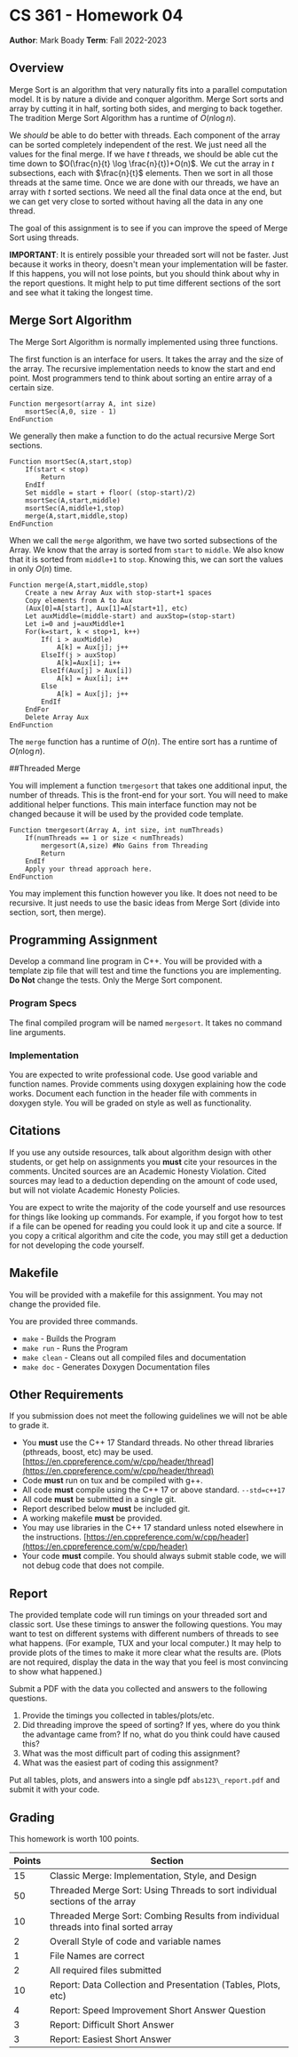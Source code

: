 # CS 361 - Homework 04
**Author**: Mark Boady
**Term**: Fall 2022-2023

## Overview


Merge Sort is an algorithm that very naturally fits into a parallel computation model. It is by nature a divide and conquer algorithm. Merge Sort sorts and array by cutting it in half, sorting both sides, and merging to back together. The tradition Merge Sort Algorithm has a runtime of $O(n \log n)$.

We *should* be able to do better with threads. Each component of the array can be sorted completely independent of the rest. We just need all the values for the final merge. If we have $t$ threads, we should be able cut the time down to $O(\frac{n}{t} \log \frac{n}{t})+O(n)$. We cut the array in $t$ subsections, each with $\frac{n}{t}$ elements. Then we sort in all those threads at the same time. Once we are done with our threads, we have an array with $t$ sorted sections. We need all the final data once at the end, but we can get very close to sorted without having all the data in any one thread.

The goal of this assignment is to see if you can improve the speed of Merge Sort using threads.

**IMPORTANT**: It is entirely possible your threaded sort will not be faster. Just because it works in theory, doesn't mean your implementation will be faster. If this happens, you will not lose points, but you should think about why in the report questions. It might help to put time different sections of the sort and see what it taking the longest time.

## Merge Sort Algorithm

The Merge Sort Algorithm is normally implemented using three functions. 

The first function is an interface for users. It takes the array and the size of the array. The recursive implementation needs to know the start and end point. Most programmers tend to think about sorting an entire array of a certain size.

```text
Function mergesort(array A, int size)
	msortSec(A,0, size - 1)
EndFunction
```

We generally then make a function to do the actual recursive Merge Sort sections.

```text
Function msortSec(A,start,stop)
	If(start < stop)
		Return
	EndIf
	Set middle = start + floor( (stop-start)/2)
	msortSec(A,start,middle)
	msortSec(A,middle+1,stop)
	merge(A,start,middle,stop)
EndFunction
```

When we call the `merge` algorithm, we have two sorted subsections of the Array. We know that the array is sorted from `start` to `middle`. We also know that it is sorted from `middle+1` to `stop`. Knowing this, we can sort the values in only $O(n)$ time. 

```text
Function merge(A,start,middle,stop)
	Create a new Array Aux with stop-start+1 spaces
	Copy elements from A to Aux 
	(Aux[0]=A[start], Aux[1]=A[start+1], etc)
	Let auxMiddle=(middle-start) and auxStop=(stop-start)
	Let i=0 and j=auxMiddle+1
	For(k=start, k < stop+1, k++)
		If( i > auxMiddle)
			A[k] = Aux[j]; j++
		ElseIf(j > auxStop)
			A[k]=Aux[i]; i++
		ElseIf(Aux[j] > Aux[i])
			A[k] = Aux[i]; i++
		Else
			A[k] = Aux[j]; j++
		EndIf
	EndFor
	Delete Array Aux
EndFunction
```

The `merge` function has a runtime of $O(n)$. The entire sort has a runtime of $O(n \log n)$.

##Threaded Merge

You will implement a function `tmergesort` that takes one additional input, the number of threads. This is the front-end for your sort. You will need to make additional helper functions. This main interface function may not be changed because it will be used by the provided code template.

```text
Function tmergesort(Array A, int size, int numThreads)
	If(numThreads == 1 or size < numThreads)
		mergesort(A,size) #No Gains from Threading
		Return
	EndIf
	Apply your thread approach here.
EndFunction
```

You may implement this function however you like. It does not need to be recursive. It just needs to use the basic ideas from Merge Sort (divide into section, sort, then merge).


## Programming Assignment

Develop a command line program in C++. You will be provided with a template zip file that will test and time the functions you are implementing. **Do Not** change the tests. Only the Merge Sort component.

### Program Specs

The final compiled program will be named `mergesort`. It takes no command line arguments.

### Implementation

You are expected to write professional code. Use good variable and function names. Provide comments using doxygen explaining how the code works. Document each function in the header file with comments in doxygen style. You will be graded on style as well as functionality.

## Citations

If you use any outside resources, talk about algorithm design with other students, or get help on assignments you **must** cite your resources in the comments. Uncited sources are an Academic Honesty Violation. Cited sources may lead to a deduction depending on the amount of code used, but will not violate Academic Honesty Policies. 

You are expect to write the majority of the code yourself and use resources for things like looking up commands. For example, if you forgot how to test if a file can be opened for reading you could look it up and cite a source. If you copy a critical algorithm and cite the code, you may still get a deduction for not developing the code yourself.

## Makefile

You will be provided with a makefile for this assignment. You may not change the provided file.

You are provided three commands.

- `make` - Builds the Program
- `make run` - Runs the Program
- `make clean` - Cleans out all compiled files and documentation
- `make doc` - Generates Doxygen Documentation files

## Other Requirements

If you submission does not meet the following guidelines we will not be able to grade it.

- You **must** use the C++ 17 Standard threads. No other thread libraries (pthreads, boost, etc) may be used. [https://en.cppreference.com/w/cpp/header/thread](https://en.cppreference.com/w/cpp/header/thread)
- Code **must** run on tux and be compiled with g++.
- All code **must** compile using the C++ 17 or above standard. `--std=c++17`
- All code **must** be submitted in a single git.
- Report described below **must** be included git.
- A working makefile **must** be provided.
- You may use libraries in the C++ 17 standard unless noted elsewhere in the instructions. [https://en.cppreference.com/w/cpp/header](https://en.cppreference.com/w/cpp/header)
- Your code **must** compile. You should always submit stable code, we will not debug code that does not compile.


## Report

The provided template code will run timings on your threaded sort and classic sort. Use these timings to answer the following questions. You may want to test on different systems with different numbers of threads to see what happens. (For example, TUX and your local computer.) It may help to provide plots of the times to make it more clear what the results are. (Plots are not required, display the data in the way that you feel is most convincing to show what happened.)

Submit a PDF with the data you collected and answers to the following questions. 


1. Provide the timings you collected in tables/plots/etc. 
2. Did threading improve the speed of sorting? If yes, where do you think the advantage came from? If no, what do you think could have caused this?
3. What was the most difficult part of coding this assignment?
4. What was the easiest part of coding this assignment?

Put all tables, plots, and answers into a single pdf `abs123\_report.pdf` and submit it with your code.


## Grading

This homework is worth 100 points.

| Points | Section |
| ------ | ------- |
| 15 | Classic Merge: Implementation, Style, and Design |
| 50 | Threaded Merge Sort: Using Threads to sort individual sections of the array |
| 10 | Threaded Merge Sort: Combing Results from individual threads into final sorted array |
| 2 |Overall Style of code and variable names |
| 1 | File Names are correct |
| 2 | All required files submitted |
| 10 | Report: Data Collection and Presentation (Tables, Plots, etc) |
| 4 | Report: Speed Improvement Short Answer Question |
| 3 | Report: Difficult Short Answer |
| 3 | Report: Easiest Short Answer |
